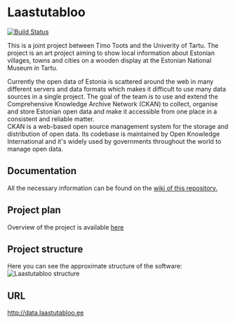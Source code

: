 # Laastutabloo
[![Build Status](https://travis-ci.com/timotoots/laastutabloo.svg?branch=master)](https://travis-ci.com/timotoots/laastutabloo)

This is a joint project between Timo Toots and the Univerity of Tartu.
The project is an art project aiming to show local information about Estonian villages, towns and cities on a wooden display at the Estonian National Museum in Tartu.

Currently the open data of Estonia is scattered around the web in many different servers and data formats which makes it difficult to use many data sources in a single project.
The goal of the team is to use and extend the Comprehensive Knowledge Archive Network (CKAN) to collect, organise and store Estonian open data and make it accessible from one place in a consistent and reliable matter.<br/>
CKAN is a web-based open source management system for the storage and distribution of open data. Its codebase is maintained by Open Knowledge International and it's widely used by governments throughout the world to manage open data.

## Documentation
All the necessary information can be found on the [wiki of this repository.](https://github.com/timotoots/laastutabloo/wiki)

## Project plan
Overview of the project is available [here](https://github.com/timotoots/laastutabloo/wiki/Project-Plan)

## Project structure
Here you can see the approximate structure of the software: ![Laastutabloo structure](https://i.imgur.com/xs6x8BM.jpg)

## URL
http://data.laastutabloo.ee
